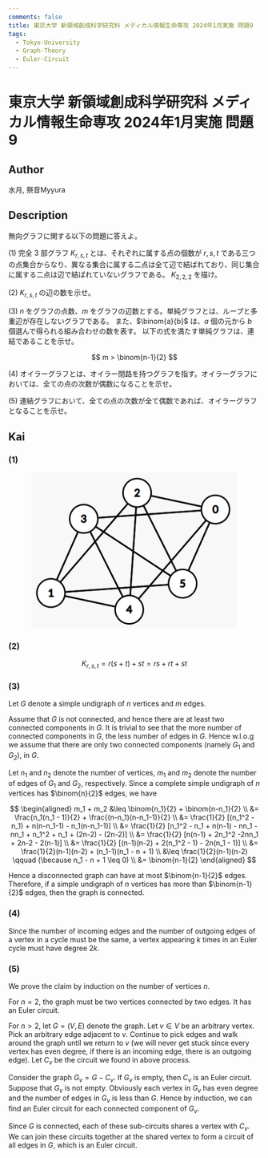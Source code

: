 ```yaml
---
comments: false
title: 東京大学 新領域創成科学研究科 メディカル情報生命専攻 2024年1月実施 問題9
tags:
  - Tokyo-University
  - Graph-Theory
  - Euler-Circuit
---
```

# 東京大学 新領域創成科学研究科 メディカル情報生命専攻 2024年1月実施 問題9

## **Author**
水月, 祭音Myyura

## **Description**
無向グラフに関する以下の問題に答えよ。

(1) 完全 $3$ 部グラフ $K_{r,s,t}$ とは、それぞれに属する点の個数が $r, s, t$ である三つの点集合からなり、異なる集合に属する二点は全て辺で結ばれており、同じ集合に属する二点は辺で結ばれていないグラフである。
$K_{2,2,2}$ を描け。

(2) $K_{r,s,t}$ の辺の数を示せ。

(3) $n$ をグラフの点数、$m$ をグラフの辺数とする。単純グラフとは、ループと多重辺が存在しないグラフである。
また、$\binom{a}{b}$ は、$a$ 個の元から $b$ 個選んで得られる組み合わせの数を表す。
以下の式を満たす単純グラフは、連結であることを示せ。

$$
m > \binom{n-1}{2}
$$

(4) オイラーグラフとは、オイラー閉路を持つグラフを指す。オイラーグラフにおいては、全ての点の次数が偶数になることを示せ。

(5) 連結グラフにおいて、全ての点の次数が全て偶数であれば、オイラーグラフとなることを示せ。

## **Kai**
### (1)
<figure style="text-align:center;">
  <img src="https://raw.githubusercontent.com/Myyura/the_kai_project_assets/main/kakomonn/tokyo_university/frontier_sciences/cbms_202401_9_p1.png" width="410" height="310" alt=""/>
</figure>

### (2)

$$
K_{r,s,t} = r(s + t) + st = rs + rt + st
$$

### (3)
Let $G$ denote a simple undigraph of $n$ vertices and $m$ edges.

Assume that $G$ is not connected, and hence there are at least two connected components in $G$.
It is trivial to see that the more number of connected components in $G$, the less number of edges in $G$.
Hence w.l.o.g we assume that there are only two connected components (namely $G_1$ and $G_2$), in $G$.

Let $n_1$ and $n_2$ denote the number of vertices, $m_1$ and $m_2$ denote the number of edges of $G_1$ and $G_2$, respectively.
Since a complete simple undigraph of $n$ vertices has $\binom{n}{2}$ edges, we have

$$
\begin{aligned}
m_1 + m_2 &\leq \binom{n_1}{2} + \binom{n-n_1}{2} \\
&= \frac{n_1(n_1 - 1)}{2} + \frac{(n-n_1)(n-n_1-1)}{2} \\
&= \frac{1}{2} [(n_1^2 - n_1) + n(n-n_1-1) - n_1(n-n_1-1)] \\
&= \frac{1}{2} [n_1^2 - n_1 + n(n-1) - nn_1 - nn_1 + n_1^2 + n_1 + (2n-2) - (2n-2)] \\
&= \frac{1}{2} [n(n-1) + 2n_1^2 -2nn_1 + 2n-2 - 2(n-1)] \\
&= \frac{1}{2} [(n-1)(n-2) + 2(n_1^2 - 1) - 2n(n_1 - 1)] \\
&= \frac{1}{2}(n-1)(n-2) + (n_1-1)(n_1 - n + 1) \\
&\leq \frac{1}{2}(n-1)(n-2)  \qquad (\because n_1 - n + 1 \leq 0) \\
&= \binom{n-1}{2}
\end{aligned}
$$

Hence a disconnected graph can have at most $\binom{n-1}{2}$ edges.
Therefore, if a simple undigraph of $n$ vertices has more than $\binom{n-1}{2}$ edges, then the graph is connected.

### (4)
Since the number of incoming edges and the number of outgoing edges of a vertex in a cycle must be the same, a vertex appearing $k$ times in an Euler cycle must have degree $2k$.

### (5)
We prove the claim by induction on the number of vertices $n$.

For $n = 2$, the graph must be two vertices connected by two edges. It has an Euler circuit.

For $n > 2$, let $G=(V,E)$ denote the graph. Let $v \in V$ be an arbitrary vertex.
Pick an arbitrary edge adjacent to $v$.
Continue to pick edges and walk around the graph until we return to $v$ (we will never get stuck since every vertex has even degree, if there is an incoming edge, there is an outgoing edge).
Let $C_v$ be the circuit we found in above process.

Consider the graph $G_v = G - C_v$. If $G_v$ is empty, then $C_v$ is an Euler circuit.
Suppose that $G_v$ is not empty. Obviously each vertex in $G_v$ has even degree and the number of edges in $G_v$ is less than $G$.
Hence by induction, we can find an Euler circuit for each connected component of $G_v$.

Since $G$ is connected, each of these sub-circuits shares a vertex with $C_v$. We can join these circuits together at the shared vertex to form a circuit of all edges in $G$, which is an Euler circuit.
